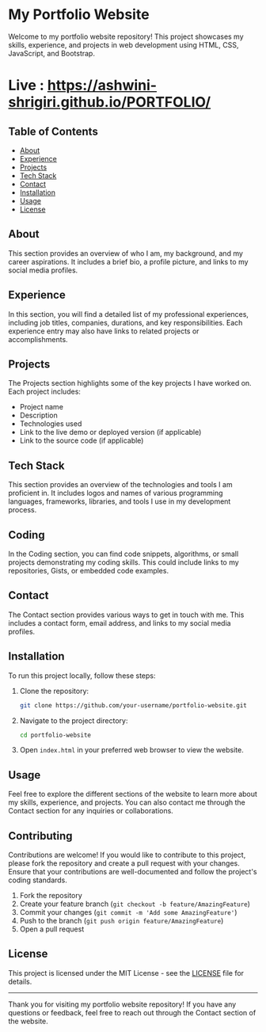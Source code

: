 # My Portfolio Website

Welcome to my portfolio website repository! This project showcases my skills, experience, and projects in web development using HTML, CSS, JavaScript, and Bootstrap. 
# Live :  https://ashwini-shrigiri.github.io/PORTFOLIO/

## Table of Contents

- [About](#about)
- [Experience](#experience)
- [Projects](#projects)
- [Tech Stack](#tech-stack)
- [Contact](#contact)
- [Installation](#installation)
- [Usage](#usage)
- [License](#license)

## About

This section provides an overview of who I am, my background, and my career aspirations. It includes a brief bio, a profile picture, and links to my social media profiles.

## Experience

In this section, you will find a detailed list of my professional experiences, including job titles, companies, durations, and key responsibilities. Each experience entry may also have links to related projects or accomplishments.

## Projects

The Projects section highlights some of the key projects I have worked on. Each project includes:

- Project name
- Description
- Technologies used
- Link to the live demo or deployed version (if applicable)
- Link to the source code (if applicable)

## Tech Stack

This section provides an overview of the technologies and tools I am proficient in. It includes logos and names of various programming languages, frameworks, libraries, and tools I use in my development process.

## Coding

In the Coding section, you can find code snippets, algorithms, or small projects demonstrating my coding skills. This could include links to my repositories, Gists, or embedded code examples.

## Contact

The Contact section provides various ways to get in touch with me. This includes a contact form, email address, and links to my social media profiles.

## Installation

To run this project locally, follow these steps:

1. Clone the repository:
    ```bash
    git clone https://github.com/your-username/portfolio-website.git
    ```

2. Navigate to the project directory:
    ```bash
    cd portfolio-website
    ```

3. Open `index.html` in your preferred web browser to view the website.

## Usage

Feel free to explore the different sections of the website to learn more about my skills, experience, and projects. You can also contact me through the Contact section for any inquiries or collaborations.

## Contributing

Contributions are welcome! If you would like to contribute to this project, please fork the repository and create a pull request with your changes. Ensure that your contributions are well-documented and follow the project's coding standards.

1. Fork the repository
2. Create your feature branch (`git checkout -b feature/AmazingFeature`)
3. Commit your changes (`git commit -m 'Add some AmazingFeature'`)
4. Push to the branch (`git push origin feature/AmazingFeature`)
5. Open a pull request

## License

This project is licensed under the MIT License - see the [LICENSE](LICENSE) file for details.

---

Thank you for visiting my portfolio website repository! If you have any questions or feedback, feel free to reach out through the Contact section of the website.
